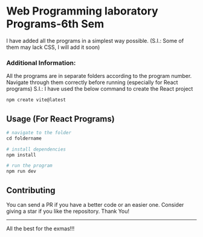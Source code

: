 # Web Programming laboratory Programs-6th Sem

I have added all the programs in a simplest way possible. (S.I.: Some of them may lack CSS, I will add it soon)

### Additional Information:

All the programs are in separate folders according to the program number. Navigate through them correctly before running (especially for React programs)
S.I.: I have used the below command to create the React project  
```bash
npm create vite@latest
```


## Usage (For React Programs)

```python
# navigate to the folder
cd foldername

# install dependencies
npm install

# run the program
npm run dev
```

## Contributing

You can send a PR if you have a better code or an easier one. Consider giving a star if you like the repository. Thank You!
___
All the best for the exmas!!!